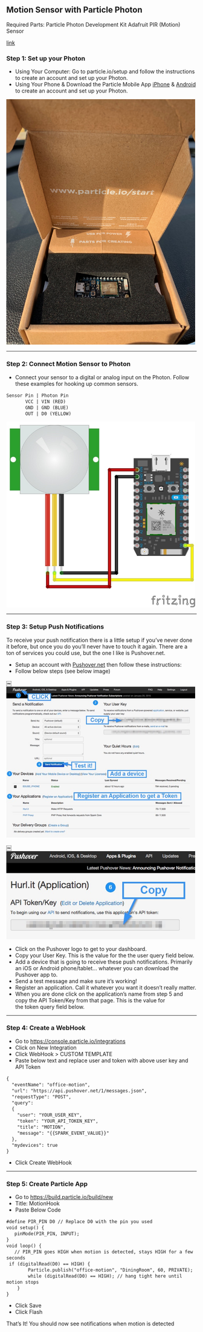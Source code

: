 ## Motion Sensor with Particle Photon

Required Parts:
Particle Photon Development Kit
Adafruit PIR (Motion) Sensor

[link](https://docs.particle.io/tutorials/hardware-projects/maker-kit/#tutorial-3-conference-room-monitor)

### Step 1: Set up your Photon
- Using Your Computer: Go to particle.io/setup and follow the instructions to create an account and set up your Photon.
- Using Your Phone & Download the Particle Mobile App [iPhone](https://itunes.apple.com/us/app/particle-build-photon-electron/id991459054?ls=1&mt=8) & [Android](https://play.google.com/store/apps/details?id=io.particle.android.app) to create an account and set up your Photon.

<img src="9.jpg" width="500">

<hr>

### Step 2: Connect Motion Sensor to Photon
- Connect your sensor to a digital or analog input on the Photon. Follow these examples for hooking up common sensors.
```
Sensor Pin | Photon Pin
       VCC | VIN (RED)
       GND | GND (BLUE)
       OUT | D0 (YELLOW)
```
<img src="6.jpg" width="500">

<hr>

### Step 3: Setup Push Notifications
To receive your push notification there is a little setup if you’ve never done it before, but once you do you’ll never have to touch it again. There are a ton of services you could use, but the one I like is Pushover.net. 

- Setup an account with [Pushover.net](https://pushover.net/) then follow these instructions:
- Follow below steps (see below image)

￼<img src="8.jpg" width="500">

￼<img src="7.jpg" width="500">

- Click on the Pushover logo to get to your dashboard.
- Copy your User Key. This is the value for the the user query field below.
- Add a device that is going to receive these push notifications. Primarily an iOS or Android phone/tablet… whatever you can download the Pushover app to.
- Send a test message and make sure it’s working!
- Register an application. Call it whatever you want it doesn’t really matter.
- When you are done click on the application’s name from step 5 and copy the API Token/Key from that page. This is the value for the token query field below.

<hr>

### Step 4: Create a WebHook

- Go to https://console.particle.io/integrations 
- Click on New Integration
- Click WebHook > CUSTOM TEMPLATE
- Paste below text and replace user and token with above user key and API Token
```
{
  "eventName": "office-motion",
  "url": "https://api.pushover.net/1/messages.json",
  "requestType": "POST",
  "query":
  {
    "user": "YOUR_USER_KEY",
    "token": "YOUR_API_TOKEN_KEY",
    "title": "MOTION",
    "message": "{{SPARK_EVENT_VALUE}}"
  },
  "mydevices": true
}
```

- Click Create WebHook

<hr>

### Step 5: Create Particle App

- Go to https://build.particle.io/build/new 
- Title: MotionHook
- Paste Below Code
```
#define PIR_PIN D0 // Replace D0 with the pin you used 
void setup() { 
   pinMode(PIR_PIN, INPUT); 
} 
void loop() { 
   // PIR_PIN goes HIGH when motion is detected, stays HIGH for a few seconds 
 if (digitalRead(D0) == HIGH) {
        Particle.publish("office-motion", "DiningRoom", 60, PRIVATE);
        while (digitalRead(D0) == HIGH); // hang tight here until motion stops
    }
} 
```
- Click Save
- Click Flash

That’s It! You should now see notifications when motion is detected


